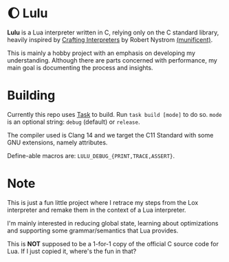 # :moon: Lulu

**Lulu** is a Lua interpreter written in C, relying only on the C standard library,
heavily inspired by [Crafting Interpreters](https://craftinginterpreters.com/) by
Robert Nystrom [(munificent)](https://github.com/munificent/craftinginterpreters).

This is mainly a hobby project with an emphasis on developing my understanding.
Although there are parts concerned with performance, my main goal is documenting the process and insights.

# Building

Currently this repo uses [Task](https://taskfile.dev/) to build.
Run `task build [mode]` to do so.
`mode` is an optional string: `debug` (default) or `release`.

The compiler used is Clang 14 and we target the C11 Standard with some GNU
extensions, namely attributes.

Define-able macros are: `LULU_DEBUG_{PRINT,TRACE,ASSERT}`.

# Note

This is just a fun little project where I retrace my steps from the Lox interpreter
and remake them in the context of a Lua interpreter.

I'm mainly interested in reducing global state, learning about optimizations and
supporting some grammar/semantics that Lua provides.

This is **NOT** supposed to be a 1-for-1 copy of the official C source code for Lua.
If I just copied it, where's the fun in that?
